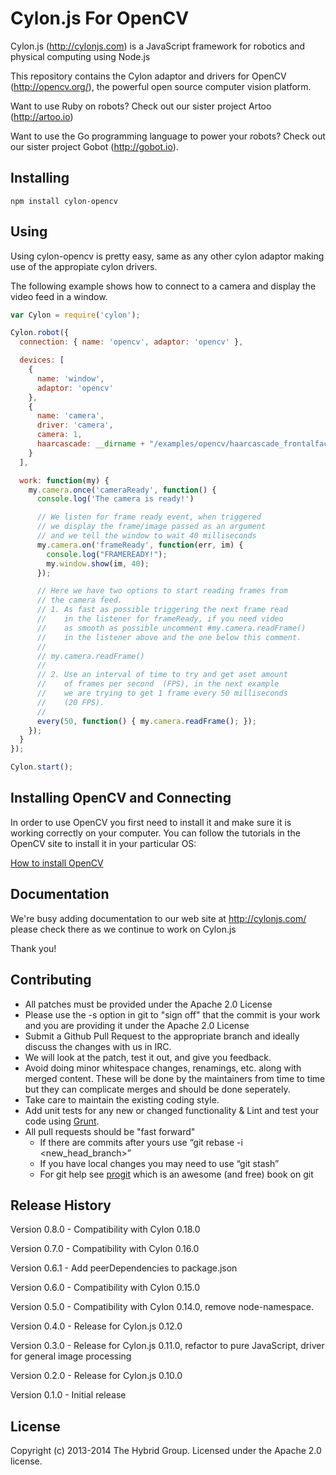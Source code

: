 # Cylon.js For OpenCV

Cylon.js (http://cylonjs.com) is a JavaScript framework for robotics and physical computing using Node.js

This repository contains the Cylon adaptor and drivers for OpenCV (http://opencv.org/), the powerful open source computer vision platform.

Want to use Ruby on robots? Check out our sister project Artoo (http://artoo.io)

Want to use the Go programming language to power your robots? Check out our sister project Gobot (http://gobot.io).

## Installing

    npm install cylon-opencv

## Using

Using cylon-opencv is pretty easy, same as any other cylon adaptor making use of the appropiate cylon drivers.

The following example shows how to connect to a camera and display the video feed in a window.

```javascript
var Cylon = require('cylon');

Cylon.robot({
  connection: { name: 'opencv', adaptor: 'opencv' },

  devices: [
    {
      name: 'window',
      adaptor: 'opencv'
    },
    {
      name: 'camera',
      driver: 'camera',
      camera: 1,
      haarcascade: __dirname + "/examples/opencv/haarcascade_frontalface_alt.xml"
    }
  ],

  work: function(my) {
    my.camera.once('cameraReady', function() {
      console.log('The camera is ready!')

      // We listen for frame ready event, when triggered
      // we display the frame/image passed as an argument
      // and we tell the window to wait 40 milliseconds
      my.camera.on('frameReady', function(err, im) {
        console.log("FRAMEREADY!");
        my.window.show(im, 40);
      });

      // Here we have two options to start reading frames from
      // the camera feed.
      // 1. As fast as possible triggering the next frame read
      //    in the listener for frameReady, if you need video
      //    as smooth as possible uncomment #my.camera.readFrame()
      //    in the listener above and the one below this comment.
      //
      // my.camera.readFrame()
      //
      // 2. Use an interval of time to try and get aset amount
      //    of frames per second  (FPS), in the next example
      //    we are trying to get 1 frame every 50 milliseconds
      //    (20 FPS).
      //
      every(50, function() { my.camera.readFrame(); });
    });
  }
});

Cylon.start();
```
## Installing OpenCV and Connecting

In order to use OpenCV you first need to install it and make sure it is working correctly on your computer. You can follow the tutorials in the OpenCV site to install it in your particular OS:

[How to install OpenCV](http://docs.opencv.org/doc/tutorials/introduction/table_of_content_introduction/table_of_content_introduction.html#table-of-content-introduction)

## Documentation
We're busy adding documentation to our web site at http://cylonjs.com/ please check there as we continue to work on Cylon.js

Thank you!

## Contributing

* All patches must be provided under the Apache 2.0 License
* Please use the -s option in git to "sign off" that the commit is your work and you are providing it under the Apache 2.0 License
* Submit a Github Pull Request to the appropriate branch and ideally discuss the changes with us in IRC.
* We will look at the patch, test it out, and give you feedback.
* Avoid doing minor whitespace changes, renamings, etc. along with merged content. These will be done by the maintainers from time to time but they can complicate merges and should be done seperately.
* Take care to maintain the existing coding style.
* Add unit tests for any new or changed functionality & Lint and test your code using [Grunt](http://gruntjs.com/).
* All pull requests should be "fast forward"
  * If there are commits after yours use “git rebase -i <new_head_branch>”
  * If you have local changes you may need to use “git stash”
  * For git help see [progit](http://git-scm.com/book) which is an awesome (and free) book on git

## Release History

Version 0.8.0 - Compatibility with Cylon 0.18.0

Version 0.7.0 - Compatibility with Cylon 0.16.0

Version 0.6.1 - Add peerDependencies to package.json

Version 0.6.0 - Compatibility with Cylon 0.15.0

Version 0.5.0 - Compatibility with Cylon 0.14.0, remove node-namespace.

Version 0.4.0 - Release for Cylon.js 0.12.0

Version 0.3.0 - Release for Cylon.js 0.11.0, refactor to pure JavaScript, driver for general image processing

Version 0.2.0 - Release for Cylon.js 0.10.0

Version 0.1.0 - Initial release

## License

Copyright (c) 2013-2014 The Hybrid Group. Licensed under the Apache 2.0 license.
